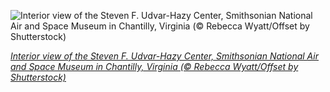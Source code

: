 
![Interior view of the Steven F. Udvar-Hazy Center, Smithsonian National Air and Space Museum in Chantilly, Virginia (© Rebecca Wyatt/Offset by Shutterstock)](https://cn.bing.com//th?id=OHR.UdvarHazy_EN-US5210432821_1920x1080.jpg&rf=LaDigue_1920x1080.jpg&pid=hp)

*[Interior view of the Steven F. Udvar-Hazy Center, Smithsonian National Air and Space Museum in Chantilly, Virginia (© Rebecca Wyatt/Offset by Shutterstock)](https://www.bing.com/search?q=udvar-hazy+center&form=hpcapt&filters=HpDate%3a%2220201118_0800%22)*
